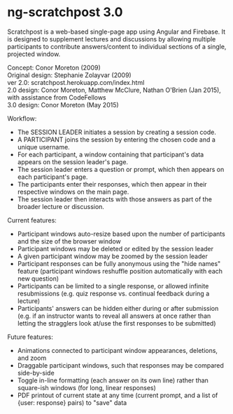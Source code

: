 # ng-scratchpost 3.0
Scratchpost is a web-based single-page app using Angular and Firebase.  It is designed to supplement lectures and discussions by allowing multiple participants to contribute answers/content to individual sections of a single, projected window.

Concept: Conor Moreton (2009) <br>
Original design: Stephanie Zolayvar (2009) <br>
ver 2.0: scratchpost.herokuapp.com/index.html <br>
2.0 design: Conor Moreton, Matthew McClure, Nathan O'Brien (Jan 2015), with assistance from CodeFellows <br>
3.0 design: Conor Moreton (May 2015) <br>

Workflow:
 - The SESSION LEADER initiates a session by creating a session code.
 - A PARTICIPANT joins the session by entering the chosen code and a unique username.
 - For each participant, a window containing that participant's data appears on the session leader's page.
 - The session leader enters a question or prompt, which then appears on each participant's page.
 - The participants enter their responses, which then appear in their respective windows on the main page.
 - The session leader then interacts with those answers as part of the broader lecture or discussion.

Current features:
 - Participant windows auto-resize based upon the number of participants and the size of the browser window
 - Participant windows may be deleted or edited by the session leader
 - A given participant window may be zoomed by the session leader
 - Participant responses can be fully anonymous using the "hide names" feature (participant windows reshuffle position automatically with each new question)
 - Participants can be limited to a single response, or allowed infinite resubmissions (e.g. quiz response vs. continual feedback during a lecture)
 - Participants' answers can be hidden either during or after submission (e.g. if an instructor wants to reveal all answers at once rather than letting the stragglers look at/use the first responses to be submitted)

Future features:
 - Animations connected to participant window appearances, deletions, and zoom
 - Draggable participant windows, such that responses may be compared side-by-side
 - Toggle in-line formatting (each answer on its own line) rather than square-ish windows (for long, linear responses)
 - PDF printout of current state at any time (current prompt, and a list of {user: response} pairs) to "save" data

